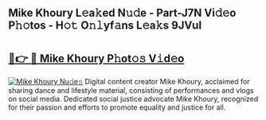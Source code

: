## Mike Khoury L𝚎a𝚔ed N𝚞𝚍e - Part-J7N Vi𝚍𝚎o P𝚑𝚘tos - H𝚘𝚝 O𝚗𝚕yf𝚊ns L𝚎a𝚔s 9JVuI

# <h2><a href="http://kf4bffe.oniu.top/?m=Mike+Khoury">🔗👉 🔴 Mike Khoury P𝚑ot𝚘𝚜 V𝚒d𝚎o</a></h2>

[![Mike Khoury Nu𝚍e𝚜](https://i.imgur.com/0qMVB7G.gif)](http://kf4bffe.oniu.top/?m=Mike+Khoury)
Digital content creator Mike Khoury, acclaimed for sharing dance and lifestyle material, consisting of performances and vlogs on social media. Dedicated social justice advocate Mike Khoury, recognized for their passion and efforts to promote equality and justice for all.  
